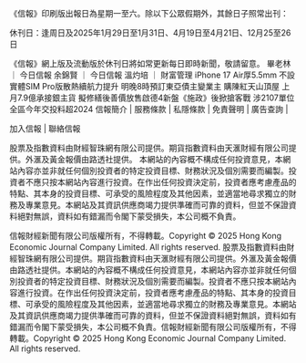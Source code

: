 《信報》印刷版出報日為星期一至六。除以下公眾假期外，其餘日子照常出刊：

休刊日：逢周日及2025年1月29日至1月31日、4月19日至4月21日、12月25至26日

《信報》網上版及流動版於休刊日將如常更新每日即時新聞，敬請留意。
畢老林
      		      	 ｜ 
     			       		      	 	今日信報
余錦賢
      		      	 ｜ 
     			       		      	 	今日信報
溫灼培
      		      	 ｜ 
     			       		      	 	財富管理
iPhone 17 Air厚5.5mm 不設實體SIM Pro版散熱續航力提升 明晚8時預訂東亞債主變業主 購陳紅天山頂屋   上月7.9億承接銀主貨 擬修繕後善價放售啟德4新盤《施政》後掀搶客戰   涉2107單位 全區今年交投料超2024
信報簡介 | 
	        服務條款 | 
	        私隱條款 | 
	        免責聲明 | 
	        廣告查詢 | 
			
加入信報 | 
	        聯絡信報

股票及指數資料由財經智珠網有限公司提供。期貨指數資料由天滙財經有限公司提供。外滙及黃金報價由路透社提供。
本網站的內容概不構成任何投資意見，本網站內容亦並非就任何個別投資者的特定投資目標、財務狀況及個別需要而編製。投資者不應只按本網站內容進行投資。在作出任何投資決定前，投資者應考慮產品的特點、其本身的投資目標、可承受的風險程度及其他因素，並適當地尋求獨立的財務及專業意見。本網站及其資訊供應商竭力提供準確而可靠的資料，但並不保證資料絕對無誤，資料如有錯漏而令閣下蒙受損失，本公司概不負責。

信報財經新聞有限公司版權所有，不得轉載。Copyright © 2025 Hong Kong Economic Journal Company Limited. All rights reserved.
股票及指數資料由財經智珠網有限公司提供。期貨指數資料由天滙財經有限公司提供。外滙及黃金報價由路透社提供。本網站的內容概不構成任何投資意見，本網站內容亦並非就任何個別投資者的特定投資目標、財務狀況及個別需要而編製。投資者不應只按本網站內容進行投資。在作出任何投資決定前，投資者應考慮產品的特點、其本身的投資目標、可承受的風險程度及其他因素，並適當地尋求獨立的財務及專業意見。本網站及其資訊供應商竭力提供準確而可靠的資料，但並不保證資料絕對無誤，資料如有錯漏而令閣下蒙受損失，本公司概不負責。信報財經新聞有限公司版權所有，不得轉載。Copyright © 2025 Hong Kong Economic Journal Company Limited. All rights reserved.
